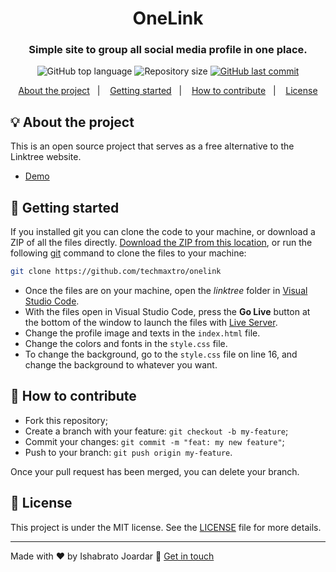 <h1 align="center">OneLink</h1>
<h3 align="center">Simple site to group all social media profile in one place.</h3>

<p align="center">
  <img alt="GitHub top language" src="https://img.shields.io/github/languages/top/techmaxtro/onelink?color=04D361&labelColor=000000">
  
  
  <img alt="Repository size" src="https://img.shields.io/github/repo-size/techmaxtro/onelink?color=04D361&labelColor=000000">
  
  <a href="https://github.com/TechMaxTro/onelink/commits/main">
    <img alt="GitHub last commit" src="https://img.shields.io/github/last-commit/techmaxtro/onelink?color=04D361&labelColor=000000">
  </a>
</p>

<p align="center">
  <a href="#-about-the-project">About the project</a>&nbsp;&nbsp;&nbsp;|&nbsp;&nbsp;&nbsp;
  <a href="#-getting-started">Getting started</a>&nbsp;&nbsp;&nbsp;|&nbsp;&nbsp;&nbsp;
  <a href="#-how-to-contribute">How to contribute</a>&nbsp;&nbsp;&nbsp;|&nbsp;&nbsp;&nbsp;
  <a href="#-license">License</a>
</p>



## 💡 About the project

This is an open source project that serves as a free alternative to the Linktree website.
- [Demo](https://techmaxtro.github.io/onelink)

## 🚀 Getting started

If you installed git you can clone the code to your machine, or download a ZIP of all the files directly.
[Download the ZIP from this location](https://github.com/TechMaxTro/onelink/archive/refs/heads/main.zip), or run the following [git](https://git-scm.com/downloads) command to clone the files to your machine:
```bash
git clone https://github.com/techmaxtro/onelink
```
- Once the files are on your machine, open the _linktree_ folder in [Visual Studio Code](https://code.visualstudio.com/).
- With the files open in Visual Studio Code, press the **Go Live** button at the bottom of the window to launch the files with [Live Server](https://marketplace.visualstudio.com/items?itemName=ritwickdey.LiveServer).
- Change the profile image and texts in the `index.html` file.
- Change the colors and fonts in the `style.css` file.
- To change the background, go to the `style.css` file on line 16, and change the background to whatever you want.

## 🤔 How to contribute

- Fork this repository;
- Create a branch with your feature: `git checkout -b my-feature`;
- Commit your changes: `git commit -m "feat: my new feature"`;
- Push to your branch: `git push origin my-feature`.

Once your pull request has been merged, you can delete your branch.

## 📝 License

This project is under the MIT license. See the [LICENSE](LICENSE.md) file for more details.

---

Made with ❤️ by Ishabrato Joardar :wave: [Get in touch](https://techmaxtro.github.io/onelink)
